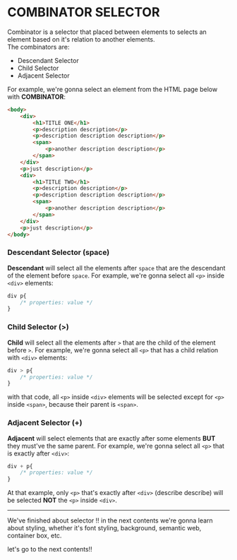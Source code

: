 # COMBINATOR SELECTOR

Combinator is a selector that placed between elements to selects an element based on it's relation to another elements.
<br>
The combinators are:
- Descendant Selector
- Child Selector
- Adjacent Selector

For example, we're gonna select an element from the HTML page below with **COMBINATOR**:
```html
<body>
    <div>
        <h1>TITLE ONE</h1>
        <p>description description</p>
        <p>description description description</p>
        <span>
            <p>another description description</p>
        </span>
    </div>
    <p>just description</p>
    <div>
        <h1>TITLE TWO</h1>
        <p>description description</p>
        <p>description description description</p>
        <span>
            <p>another description description</p>
        </span>
    </div>
    <p>just description</p>
</body>
```

### Descendant Selector (space)
**Descendant** will select all the elements after `space` that are the descendant of the element before `space`.
For example, we're gonna select all `<p>` inside `<div>` elements:
```css
div p{
    /* properties: value */
}
```
### Child Selector (>)
**Child** will select all the elements after `>` that are the child of the element before `>`.
For example, we're gonna select all `<p>` that has a child relation with `<div>` elements:
```css
div > p{
    /* properties: value */
}
```
with that code, all `<p>` inside `<div>` elements will be selected except for `<p>` inside `<span>`, because their parent is `<span>`.

### Adjacent Selector (+)
**Adjacent** will select elements that are exactly after some elements **BUT** they must've the same parent.
For example, we're gonna select all `<p>` that is exactly after `<div>`:
```css
div + p{
    /* properties: value */
}
```
At that example, only `<p>` that's exactly after `<div>` (describe describe) will be selected **NOT** the `<p>` inside `<div>`.

---

We've finished about selector !! in the next contents we're gonna learn about styling, whether it's font styling, background, semantic web, container box, etc.

let's go to the next contents!!
